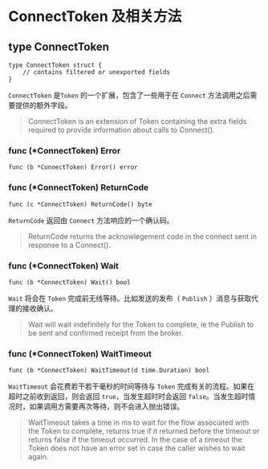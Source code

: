 # ConnectToken 及相关方法

## type ConnectToken

```
type ConnectToken struct {
    // contains filtered or unexported fields
}
```

`ConnectToken` 是`Token` 的一个扩展，包含了一些用于在 `Connect` 方法调用之后需要提供的额外字段。

> ConnectToken is an extension of Token containing the extra fields required to provide information about calls to Connect\(\).

### func \(\*ConnectToken\) Error

```
func (b *ConnectToken) Error() error
```

### func \(\*ConnectToken\) ReturnCode

```
func (c *ConnectToken) ReturnCode() byte
```

`ReturnCode` 返回由 `Connect` 方法响应的一个确认码。

> ReturnCode returns the acknowlegement code in the connect sent in response to a Connect\(\).

### func \(\*ConnectToken\) Wait

```
func (b *ConnectToken) Wait() bool
```

`Wait` 将会在 `Token` 完成前无线等待。比如发送的发布（ `Publish` ）消息与获取代理的接收确认。

> Wait will wait indefinitely for the Token to complete, ie the Publish to be sent and confirmed receipt from the broker.

### func \(\*ConnectToken\) WaitTimeout

```
func (b *ConnectToken) WaitTimeout(d time.Duration) bool
```

`WaitTimeout` 会花费若干若干毫秒的时间等待与 `Token` 完成有关的流程。如果在超时之前收到返回，则会返回 `true`，当发生超时时会返回 `false`。当发生超时情况时，如果调用方需要再次等待，则不会进入抛出错误。

> WaitTimeout takes a time in ms to wait for the flow associated with the Token to complete, returns true if it returned before the timeout or returns false if the timeout occurred. In the case of a timeout the Token does not have an error set in case the caller wishes to wait again.



